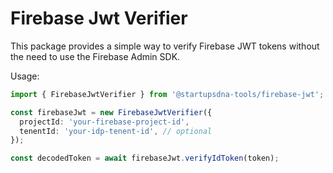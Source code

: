 # Firebase Jwt Verifier

This package provides a simple way to verify Firebase JWT tokens without the need to use the Firebase Admin SDK.

Usage:

```typescript
import { FirebaseJwtVerifier } from '@startupsdna-tools/firebase-jwt';

const firebaseJwt = new FirebaseJwtVerifier({
  projectId: 'your-firebase-project-id',
  tenentId: 'your-idp-tenent-id', // optional
});

const decodedToken = await firebaseJwt.verifyIdToken(token);
```
